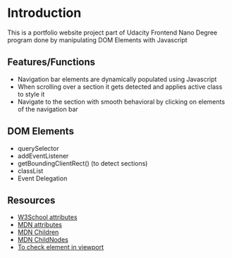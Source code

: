 # Introduction
This is a portfolio website project part of Udacity Frontend Nano Degree program done by manipulating DOM Elements with Javascript

## Features/Functions
- Navigation bar elements are dynamically populated using Javascript
- When scrolling over a section it gets detected and applies active class to style it
- Navigate to the section with smooth behavioral by clicking on elements of the navigation bar


## DOM Elements
- querySelector
- addEventListener
- getBoundingClientRect() (to detect sections)
- classList
- Event Delegation

## Resources 
- [W3School attributes](https://www.w3schools.com/tags/att_data-.asp)
- [MDN attributes](https://developer.mozilla.org/en-US/docs/Web/API/Element/getAttribute)
- [MDN Children](https://developer.mozilla.org/en-US/docs/Web/API/Element/children)
- [MDN ChildNodes](https://developer.mozilla.org/en-US/docs/Web/API/Node/childNodes)
- [To check element in viewport](https://www.javascripttutorial.net/dom/css/check-if-an-element-is-visible-in-the-viewport/)
